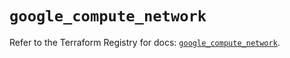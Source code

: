 # `google_compute_network`

Refer to the Terraform Registry for docs: [`google_compute_network`](https://registry.terraform.io/providers/hashicorp/google-beta/6.26.0/docs/resources/google_compute_network).

